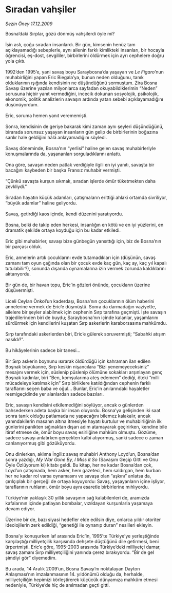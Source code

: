 # Sıradan vahşiler

*Sezin Öney 17.12.2009*

<div class="yazi">Bosna’daki Sırplar, gözü dönmüş vahşilerdi öyle mi? <br/><br/>İşin aslı, çoğu sıradan insanlardı. Bir gün, kimsenin henüz tam açıklayamadığı sebeplerle, aynı ailenin farklı kimlikteki insanları, bir hocayla öğrencisi, eş-dost, sevgililer, birbirlerini öldürmek için ayrı cephelere doğru yola çıktı. <br/><br/>1992’den 1995’e, yani savaş boyu Saraybosna’da yaşayan ve <i>Le Figaro</i>’nun muhabirliğini yapan Eric Biegala’ya, bunun neden olduğunu, tanık olduklarının ışığında kendisinin ne düşündüğünü sormuştum. Zira Bosna Savaşı üzerine yazılan milyonlarca sayfadan okuyabildiklerimin “Neden” sorusuna hiçbir yanıt vermediğini, incecik dokunan sosyolojik, psikolojik, ekonomik, politik analizlerin savaşın ardında yatan sebebi açıklayamadığını düşünüyordum. <br/><br/>Eric, soruma hemen yanıt verememişti. <br/><br/>Sonra, kendisinin de geriye bakarak kimi zaman aynı şeyleri düşündüğünü, birarada sorunsuz yaşayan insanların gün gelip de birbirlerinin boğazına sarılır hale geldiğini hâlâ anlayamadığını söyledi. <br/><br/>Savaş döneminde, Bosna’nın “yerlisi” haline gelen savaş muhabirleriyle konuşmalarında da, yaşananları sorguladıklarını anlattı. <br/><br/>Ona göre, savaşın neden patlak verdiğiyle ilgili en iyi yanıtı, savaşta bir bacağını kaybeden bir başka Fransız muhabir vermişti. <br/><br/>“Çünkü savaşta kurşun sıkmak, sıradan işlerde ömür tüketmekten daha zevkliydi.” <br/><br/>Sıradan hayatın küçük adamları, çatışmaların erittiği ahlaki ortamda sivriliyor, “büyük adamlar” haline geliyordu. <br/><br/>Savaş, getirdiği kaos içinde, kendi düzenini yaratıyordu. <br/><br/>Bosna, belki de takip eden herkesi, insanlığın en kötü ve en iyi yüzlerini, en dramatik şekilde ortaya koyduğu için bu kadar etkiledi. <br/><br/>Eric gibi muhabirler, savaşı bize günbegün yansıttığı için, biz de Bosna’nın bir parçası olduk. <br/><br/>Eric, annelerin artık çocuklarını evde tutamadıkları için (düşünün, savaş zamanı tam oyun çağında olan bir çocuk evde kaç gün, kaç ay, kaç yıl kapalı tutulabilir?), sonunda dışarıda oynamalarına izin vermek zorunda kaldıklarını aktarıyordu. <br/><br/>Bir gün de, bir havan topu, Eric’in gözleri önünde, çocukların üzerine düşüvermişti. <br/><br/>Liceli Ceylan Önkol’un kaderdaşı, Bosna’nın çocuklarının ölüm haberini annelerine vermek de Eric’e düşmüştü. Sonra da darmadağın vaziyette, ailelere bir şeyler alabilmek için cephenin Sırp tarafına geçmişti. İşte savaşın trajedilerinden biri de buydu; Saraybosna’nın içinde kalanlar, yaşamlarını sürdürmek için kendilerini kuşatan Sırp askerlerin karaborsasına mahkûmdu. <br/><br/>Sırp tarafındaki askerlerden biri, Eric’e gülerek soruvermişti; “Sabahki atışım nasıldı?”. <br/><br/>Bu hikâyelerinin sadece bir tanesi... <br/><br/>Bir Sırp askerin boynunu ısırarak öldürdüğü için kahraman ilan edilen Boşnak büyükanne, Sırp keskin nişancılara “Bizi yenemeyeceksiniz” mesajını vermek için, süslenip püslenip ölümüne sokakları arşınlayan genç Boşnak kadınlar, biri “Ben, komşularıma ateş edemem” dediği, öteki “milli mücadeleye katılmak için” Sırp birliklere katıldığından cephenin farklı taraflarını seçen baba ve oğul... Bunlar, Eric’in anılarındaki hayaletler resmigeçidinde yer alanlardan sadece bazıları. <br/><br/>Eric, savaşın kendisini etkilemediğini söylüyor, ancak o günlerden bahsederken adeta başka bir insan oluyordu. Bosna’ya gelişinden iki saat sonra tanık olduğu patlamada ne yapacağını bilemez kalakalır, ancak yanındakilerin masanın altına itmesiyle hayatı kurtulur ve muhabirliğinin ilk günlerini panikten sığınaktan dışarı adım atamayarak geçirirken, kendine bile itiraf etmese de, ömür boyu savaş esirliğine mahkûm olmuştu. Gözüme, sadece savaşı anlatırken gerçekten kalbi atıyormuş, sanki sadece o zaman canlanıyormuş gibi gözüküyordu. <br/><br/>Onu dinlerken, aklıma İngiliz savaş muhabiri Anthony Loyd’un, Bosna’dan sonra yazdığı, <i>My War Gone By, I Miss it So</i> (Savaşım Geçip Gitti ve Onu Öyle Özlüyorum ki) kitabı geldi. Bu kitap, her ne kadar Bosna’dan çok, Loyd’un çatışmada, hem asker, hem gazeteci, hem saldırgan, hem kurban her ne kadar rol varsa oynamasını ve savaşa olan “aşkını” anlatsa da, çırılçıplak bir gerçeği de ortaya koyuyordu: Savaş, yaşayanların içine işliyor, taraflarının ruhlarını, ömür boyu aynı esaretle birbirlerine mıhlıyordu. <br/><br/>Türkiye’nin yaklaşık 30 yıllık savaşının sağ kalabilenleri de, aramızda kafalarının içinde patlayan bombalar, vızıldayan kurşunlarla yaşamaya devam ediyor. <br/><br/>Üzerine bir de, bazı siyasi hedefler elde edilsin diye, onlarca yıldır otoriter ideolojilerin zerk edildiği, “genetiği ile oynanıp duran” nesilleri ekleyin. <br/><br/>Bosna’yı konuşurken laf arasında Eric’in, 1995’te Türkiye’ye yerleştiğinde karşılaştığı milliyetçilik karşısında dehşete düştüğünü dile getirmesi, beni ürpertmişti. Eric’e göre, 1995-2003 arasında Türkiye’deki milliyetçi damar, savaş zamanı Sırp milliyetçiliğini yanında çerez bırakıyordu. “Bir de gel şimdiyi gör” diyemedim. <br/><br/>Bu arada, 14 Aralık 2009’un, Bosna Savaşı’nı noktalayan Dayton Anlaşması’nın imzalanmasının 14. yıldönümü olduğu da, herhalde, milliyetçiliğin hepimizi körleştirerek küçücük dünyamıza mahkûm etmesi nedeniyle, Türkiye’de hiç de anılmadan geçti gitti. </div>

